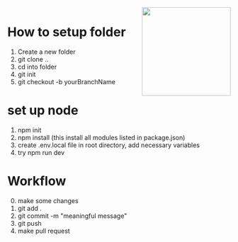 <img src="https://w0.peakpx.com/wallpaper/742/628/HD-wallpaper-cute-dog-anime-cute-chibi-dog.jpg" align="right" width=200px>


# How to setup folder
1. Create a new folder
2. git clone ..
3. cd into folder
4. git init
5. git checkout -b yourBranchName

# set up node
1. npm init
2. npm install (this install all modules listed in package.json)
3. create .env.local file in root directory, add necessary variables
4. try npm run dev

# Workflow
0. make some changes
1. git add .
2. git commit -m "meaningful message"
3. git push
4. make pull request
